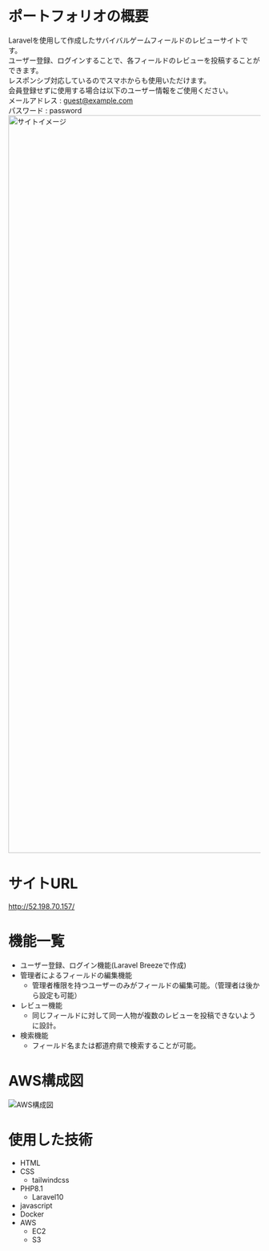 # ポートフォリオの概要
Laravelを使用して作成したサバイバルゲームフィールドのレビューサイトです。<br>
ユーザー登録、ログインすることで、各フィールドのレビューを投稿することができます。<br>
レスポンシブ対応しているのでスマホからも使用いただけます。<br>
会員登録せずに使用する場合は以下のユーザー情報をご使用ください。<br>
メールアドレス : guest@example.com<br>
パスワード : password
<img width="1470" alt="サイトイメージ" src="https://github.com/yuuma32/FieldReview/assets/169751715/3ff24674-24d1-4e93-b82d-ebcba186d427">

# サイトURL
http://52.198.70.157/

# 機能一覧
- ユーザー登録、ログイン機能(Laravel Breezeで作成)
- 管理者によるフィールドの編集機能
    - 管理者権限を持つユーザーのみがフィールドの編集可能。（管理者は後から設定も可能）
- レビュー機能
    - 同じフィールドに対して同一人物が複数のレビューを投稿できないように設計。
- 検索機能
    - フィールド名または都道府県で検索することが可能。  

# AWS構成図
![AWS構成図](https://github.com/yuuma32/git_practice/assets/169751715/dc69bb68-5774-48c7-b58c-f19de4f6ec1f)

# 使用した技術
- HTML
- CSS
    - tailwindcss
- PHP8.1
    - Laravel10
- javascript
- Docker
- AWS
    - EC2
    - S3
